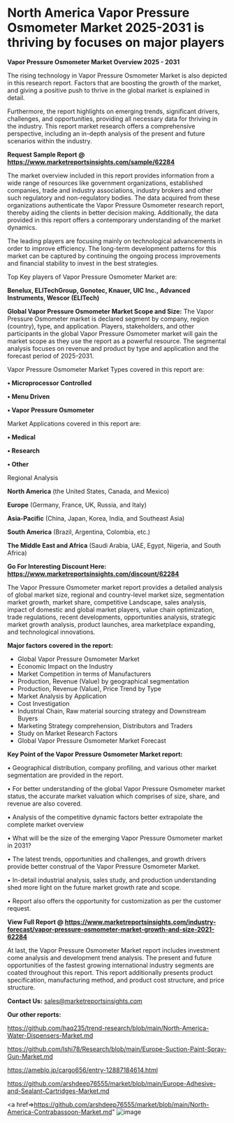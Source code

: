  # North America Vapor Pressure Osmometer Market 2025-2031 is thriving by focuses on major players

<Strong> Vapor Pressure Osmometer Market Overview 2025 - 2031</strong>

The rising technology in Vapor Pressure Osmometer Market is also depicted in this research report. Factors that are boosting the growth of the market, and giving a positive push to thrive in the global market is explained in detail.

Furthermore, the report highlights on emerging trends, significant drivers, challenges, and opportunities, providing all necessary data for thriving in the industry. This report market research offers a comprehensive perspective, including an in-depth analysis of the present and future scenarios within the industry.

<strong>Request Sample Report @ <a href=https://www.marketreportsinsights.com/sample/62284>https://www.marketreportsinsights.com/sample/62284</a></strong>

The market overview included in this report provides information from a wide range of resources like government organizations, established companies, trade and industry associations, industry brokers and other such regulatory and non-regulatory bodies. The data acquired from these organizations authenticate the Vapor Pressure Osmometer research report, thereby aiding the clients in better decision making. Additionally, the data provided in this report offers a contemporary understanding of the market dynamics.

The leading players are focusing mainly on technological advancements in order to improve efficiency. The long-term development patterns for this market can be captured by continuing the ongoing process improvements and financial stability to invest in the best strategies.

Top Key players of Vapor Pressure Osmometer Market are:

<strong>Benelux, ELITechGroup, Gonotec, Knauer, UIC Inc., Advanced Instruments, Wescor (ELITech)</strong>

<strong><b>Global Vapor Pressure Osmometer Market Scope and Size:</b></strong>
The Vapor Pressure Osmometer market is declared segment by company, region (country), type, and application. Players, stakeholders, and other participants in the global Vapor Pressure Osmometer market will gain the market scope as they use the report as a powerful resource. The segmental analysis focuses on revenue and product by type and application and the forecast period of 2025-2031.

Vapor Pressure Osmometer Market Types covered in this report are:

<strong>• Microprocessor Controlled

• Menu Driven

• Vapor Pressure Osmometer</strong>

Market Applications covered in this report are:

<strong>• Medical

• Research

• Other</strong> 

Regional Analysis

<strong>North America</strong> (the United States, Canada, and Mexico)

<strong>Europe</strong> (Germany, France, UK, Russia, and Italy)

<strong>Asia-Pacific</strong> (China, Japan, Korea, India, and Southeast Asia)

<strong>South America</strong> (Brazil, Argentina, Colombia, etc.)

<strong>The Middle East and Africa</strong> (Saudi Arabia, UAE, Egypt, Nigeria, and South Africa)

<strong>Go For Interesting Discount Here: <a href=https://www.marketreportsinsights.com/discount/62284>https://www.marketreportsinsights.com/discount/62284</a></strong>

The Vapor Pressure Osmometer market report provides a detailed analysis of global market size, regional and country-level market size, segmentation market growth, market share, competitive Landscape, sales analysis, impact of domestic and global market players, value chain optimization, trade regulations, recent developments, opportunities analysis, strategic market growth analysis, product launches, area marketplace expanding, and technological innovations.

<strong><b>Major factors covered in the report:</b></strong>
<ul>
  <li>Global Vapor Pressure Osmometer Market </li>
  <li>Economic Impact on the Industry</li>
  <li>Market Competition in terms of Manufacturers</li>
  <li>Production, Revenue (Value) by geographical segmentation</li>
  <li>Production, Revenue (Value), Price Trend by Type</li>
  <li>Market Analysis by Application</li>
  <li>Cost Investigation</li>
  <li>Industrial Chain, Raw material sourcing strategy and Downstream Buyers</li>
  <li>Marketing Strategy comprehension, Distributors and Traders</li>
  <li>Study on Market Research Factors</li>
  <li>Global Vapor Pressure Osmometer Market Forecast</li>
</ul>

<strong><b>Key Point of the Vapor Pressure Osmometer Market report:</b></strong>

• Geographical distribution, company profiling, and various other market segmentation are provided in the report.

• For better understanding of the global Vapor Pressure Osmometer market status, the accurate market valuation which comprises of size, share, and revenue are also covered.

• Analysis of the competitive dynamic factors better extrapolate the complete market overview

• What will be the size of the emerging Vapor Pressure Osmometer market in 2031?

• The latest trends, opportunities and challenges, and growth drivers provide better construal of the Vapor Pressure Osmometer Market.

• In-detail industrial analysis, sales study, and production understanding shed more light on the future market growth rate and scope.

• Report also offers the opportunity for customization as per the customer request.

<strong><b>View Full Report @ <a href=https://www.marketreportsinsights.com/industry-forecast/vapor-pressure-osmometer-market-growth-and-size-2021-62284>https://www.marketreportsinsights.com/industry-forecast/vapor-pressure-osmometer-market-growth-and-size-2021-62284</a></b></strong>


At last, the Vapor Pressure Osmometer Market report includes investment come analysis and development trend analysis. The present and future opportunities of the fastest growing international industry segments are coated throughout this report. This report additionally presents product specification, manufacturing method, and product cost structure, and price structure.

<strong>Contact Us:</strong>
sales@marketreportsinsights.com

<strong>Our other reports:</strong>

<a href=https://github.com/haq235/trend-research/blob/main/North-America-Water-Dispensers-Market.md>https://github.com/haq235/trend-research/blob/main/North-America-Water-Dispensers-Market.md</a>

<a href=https://github.com/Ishi78/Research/blob/main/Europe-Suction-Paint-Spray-Gun-Market.md>https://github.com/Ishi78/Research/blob/main/Europe-Suction-Paint-Spray-Gun-Market.md</a>

<a href=https://ameblo.jp/cargo656/entry-12887184614.html>https://ameblo.jp/cargo656/entry-12887184614.html</a>

<a href=https://github.com/arshdeep76555/market/blob/main/Europe-Adhesive-and-Sealant-Cartridges-Market.md>https://github.com/arshdeep76555/market/blob/main/Europe-Adhesive-and-Sealant-Cartridges-Market.md</a>

<a href=>https://github.com/arshdeep76555/market/blob/main/North-America-Contrabassoon-Market.md</a>"
![image](https://github.com/user-attachments/assets/3926ee58-b462-4402-8b12-6449e3be3048)
